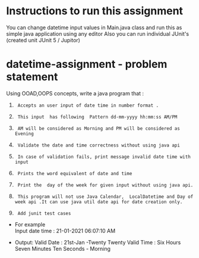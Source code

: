 # Instructions to run this assignment
You can change datetime input values in Main.java class and run this as simple java application using any editor
Also you can run individual JUnit's (created unit JUnit 5 / Jupitor)

# datetime-assignment - problem statement

Using OOAD,OOPS  concepts, write  a java program that  :

1)      Accepts an user input of date time in number format .
2)      This input  has following  Pattern dd-mm-yyyy hh:mm:ss AM/PM
3)      AM will be considered as Morning and PM will be considered as Evening
4)      Validate the date and time correctness without using java api
5)      In case of validation fails, print message invalid date time with input
6)      Prints the word equivalent of date and time
7)      Print the  day of the week for given input without using java api.
8)      This program will not use Java Calendar,  LocalDatetime and Day of week api .It can use java util date api for date creation only.
9)      Add junit test cases

* For example  
Input date time : 21-01-2021 06:07:10 AM  

* Output:
Valid Date : 21st-Jan -Twenty Twenty
Valid Time : Six Hours Seven Minutes Ten Seconds - Morning
